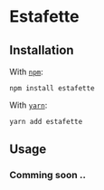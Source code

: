 # Estafette

## Installation

With [`npm`](https://npmjs.org/):

```
npm install estafette
```

With [`yarn`](https://yarnpkg.com/):

```
yarn add estafette
```

## Usage

### Comming soon ..
